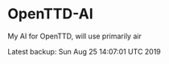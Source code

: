 # OpenTTD-AI
My AI for OpenTTD, will use primarily air

Latest backup: Sun Aug 25 14:07:01 UTC 2019
